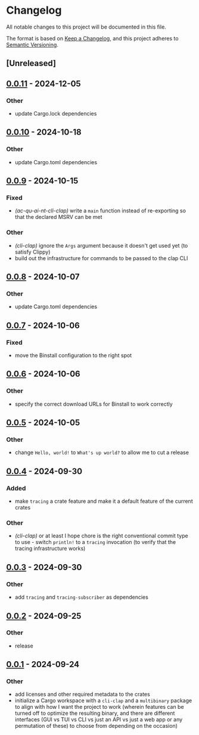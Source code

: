 # Changelog

All notable changes to this project will be documented in this file.

The format is based on [Keep a Changelog](https://keepachangelog.com/en/1.0.0/),
and this project adheres to [Semantic Versioning](https://semver.org/spec/v2.0.0.html).

## [Unreleased]

## [0.0.11](https://github.com/babichjacob/ac-qu-ai-nt/compare/ac-qu-ai-nt-cli-clap-v0.0.10...ac-qu-ai-nt-cli-clap-v0.0.11) - 2024-12-05

### Other

- update Cargo.lock dependencies

## [0.0.10](https://github.com/babichjacob/ac-qu-ai-nt/compare/ac-qu-ai-nt-cli-clap-v0.0.9...ac-qu-ai-nt-cli-clap-v0.0.10) - 2024-10-18

### Other

- update Cargo.toml dependencies

## [0.0.9](https://github.com/babichjacob/ac-qu-ai-nt/compare/ac-qu-ai-nt-cli-clap-v0.0.8...ac-qu-ai-nt-cli-clap-v0.0.9) - 2024-10-15

### Fixed

- *(ac-qu-ai-nt-cli-clap)* write a `main` function instead of re-exporting so that the declared MSRV can be met

### Other

- *(cli-clap)* ignore the `Args` argument because it doesn't get used yet (to satisfy Clippy)
- build out the infrastructure for commands to be passed to the clap CLI

## [0.0.8](https://github.com/babichjacob/ac-qu-ai-nt/compare/ac-qu-ai-nt-cli-clap-v0.0.7...ac-qu-ai-nt-cli-clap-v0.0.8) - 2024-10-07

### Other

- update Cargo.toml dependencies

## [0.0.7](https://github.com/babichjacob/ac-qu-ai-nt/compare/ac-qu-ai-nt-cli-clap-v0.0.6...ac-qu-ai-nt-cli-clap-v0.0.7) - 2024-10-06

### Fixed

- move the Binstall configuration to the right spot

## [0.0.6](https://github.com/babichjacob/ac-qu-ai-nt/compare/ac-qu-ai-nt-cli-clap-v0.0.5...ac-qu-ai-nt-cli-clap-v0.0.6) - 2024-10-06

### Other

- specify the correct download URLs for Binstall to work correctly

## [0.0.5](https://github.com/babichjacob/ac-qu-ai-nt/compare/ac-qu-ai-nt-cli-clap-v0.0.4...ac-qu-ai-nt-cli-clap-v0.0.5) - 2024-10-05

### Other

- change `Hello, world!` to `What's up world?` to allow me to cut a release

## [0.0.4](https://github.com/babichjacob/ac-qu-ai-nt/compare/ac-qu-ai-nt-cli-clap-v0.0.3...ac-qu-ai-nt-cli-clap-v0.0.4) - 2024-09-30

### Added

- make `tracing` a crate feature and make it a default feature of the current crates

### Other

- *(cli-clap)* or at least I hope chore is the right conventional commit type to use - switch `println!` to a `tracing` invocation (to verify that the tracing infrastructure works)

## [0.0.3](https://github.com/babichjacob/ac-qu-ai-nt/compare/ac-qu-ai-nt-cli-clap-v0.0.2...ac-qu-ai-nt-cli-clap-v0.0.3) - 2024-09-30

### Other

- add `tracing` and `tracing-subscriber` as dependencies

## [0.0.2](https://github.com/babichjacob/ac-qu-ai-nt/compare/ac-qu-ai-nt-cli-clap-v0.0.1...ac-qu-ai-nt-cli-clap-v0.0.2) - 2024-09-25

### Other

- release

## [0.0.1](https://github.com/babichjacob/ac-qu-ai-nt/releases/tag/ac-qu-ai-nt-cli-clap-v0.0.1) - 2024-09-24

### Other

- add licenses and other required metadata to the crates
- initialize a Cargo workspace with a `cli-clap` and a `multibinary` package to align with how I want the project to work (wherein features can be turned off to optimize the resulting binary, and there are different interfaces (GUI vs TUI vs CLI vs just an API vs just a web app or any permutation of these) to choose from depending on the occasion)
